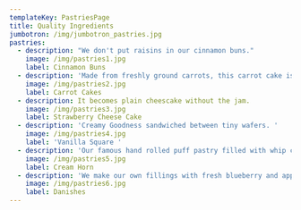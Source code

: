 ```yaml
---
templateKey: PastriesPage
title: Quality Ingredients
jumbotron: /img/jumbotron_pastries.jpg
pastries:
  - description: "We don't put raisins in our cinnamon buns."
    image: /img/pastries1.jpg
    label: Cinnamon Buns
  - description: 'Made from freshly ground carrots, this carrot cake is rolled in roasted coconuts, and topped with handmade vanilla buttercream.'
    image: /img/pastries2.jpg
    label: Carrot Cakes
  - description: It becomes plain cheescake without the jam.
    image: /img/pastries3.jpg
    label: Strawberry Cheese Cake
  - description: 'Creamy Goodness sandwiched between tiny wafers. '
    image: /img/pastries4.jpg
    label: 'Vanilla Square '
  - description: 'Our famous hand rolled puff pastry filled with whip cream.'
    image: /img/pastries5.jpg
    label: Cream Horn
  - description: 'We make our own fillings with fresh blueberry and apples. Except the lemon.'
    image: /img/pastries6.jpg
    label: Danishes
---
```


